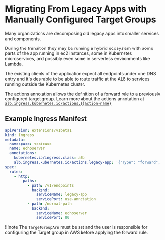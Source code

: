 # Migrating From Legacy Apps with Manually Configured Target Groups

Many organizations are decomposing old legacy apps into smaller services and components. 

During the transition they may be running a hybrid ecosystem with some parts of the app running in ec2 instances, 
some in Kubernetes microservices, and possibly even some in serverless environments like Lambda. 

The existing clients of the application expect all endpoints under one DNS entry and it's desirable to be able
to route traffic at the ALB to services running outside the Kubernetes cluster. 

The actions annotation allows the definition of a forward rule to a previously configured target group. 
Learn more about the actions annotation at
[`alb.ingress.kubernetes.io/actions.${action-name}`](../ingress/annotation.md#actions)

## Example Ingress Manifest
```yaml
apiVersion: extensions/v1beta1
kind: Ingress
metadata:
  namespace: testcase
  name: echoserver
  annotations:
    kubernetes.io/ingress.class: alb
    alb.ingress.kubernetes.io/actions.legacy-app: '{"Type": "forward", "TargetGroupArn": "legacy-tg-arn"}'
spec:
  rules:
    - http:
        paths:
          - path: /v1/endpoints
            backend:
              serviceName: legacy-app
              servicePort: use-annotation
          - path: /normal-path
            backend:
              serviceName: echoserver
              servicePort: 80
```

!!!note
    The `TargetGroupArn` must be set and the user is responsible for configuring the Target group in AWS before applying
    the forward rule.    

